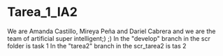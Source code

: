 # Tarea_1_IA2
We are Amanda Castillo, Mireya Peña and Dariel Cabrera 
and we are the team of artificial super intelligent;) ;)
In the "develop" branch in the scr folder is task 1
In the "tarea2" branch in  the scr_tarea2 is tas 2 